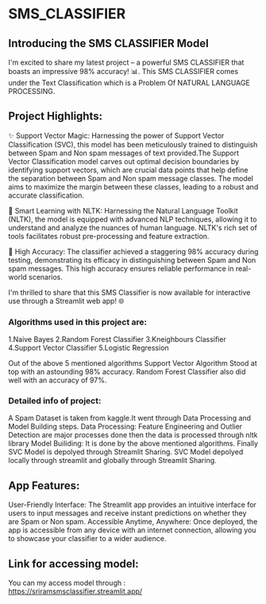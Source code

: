 # SMS_CLASSIFIER

##  Introducing the SMS CLASSIFIER Model 
I'm excited to share my latest project – a powerful SMS CLASSIFIER that boasts an impressive 98% accuracy! 📊. This SMS CLASSIFIER comes under the Text Classification which is a Problem Of NATURAL LANGUAGE PROCESSING.

## Project Highlights:

✨ Support Vector Magic: Harnessing the power of Support Vector Classification (SVC), this model has been meticulously trained to distinguish between Spam and Non spam messages of text provided.The Support Vector Classification model carves out optimal decision boundaries by identifying support vectors, which are crucial data points that help define the separation between  Spam and Non spam message classes. The model aims to maximize the margin between these classes, leading to a robust and accurate classification.

🧠 Smart Learning with NLTK: Harnessing the Natural Language Toolkit (NLTK), the model is equipped with advanced NLP techniques, allowing it to understand and analyze the nuances of human language. NLTK's rich set of tools facilitates robust pre-processing and feature extraction.

🎯 High Accuracy: The classifier achieved a staggering 98% accuracy during testing, demonstrating its efficacy in distinguishing between  Spam and Non spam messages. This high accuracy ensures reliable performance in real-world scenarios.

I'm thrilled to share that this SMS Classifier is now available for interactive use through a Streamlit web app! 🌐

### Algorithms used in this project are:
1.Naive Bayes
2.Random Forest Classifier
3.Kneighbours Classifier
4.Support Vector Classifier
5.Logistic Regression

Out of the above 5 mentioned algorithms Support Vector Algorithm Stood at top with an astounding 98% accuracy.
Random Forest Classifier also did well with an accuracy of 97%.
### Detailed info of project:
A Spam Dataset is taken from kaggle.It went through Data Processing and Model Building steps.
Data Processing:
Feature Engineering and Outlier Detection are major processes done then the data is processed through nltk library
Model Builiding:
It is done by the above mentioned algorithms.
Finally SVC Model is depolyed through Streamlit Sharing.
SVC Model depolyed locally through streamlit and globally through Streamlit Sharing.
## App Features:
User-Friendly Interface: The Streamlit app provides an intuitive interface for users to input messages and receive instant predictions on whether they are Spam or Non spam.
Accessible Anytime, Anywhere: Once deployed, the app is accessible from any device with an internet connection, allowing you to showcase your classifier to a wider audience.
## Link for accessing model:
You can my access model through : https://sriramsmsclassifier.streamlit.app/
